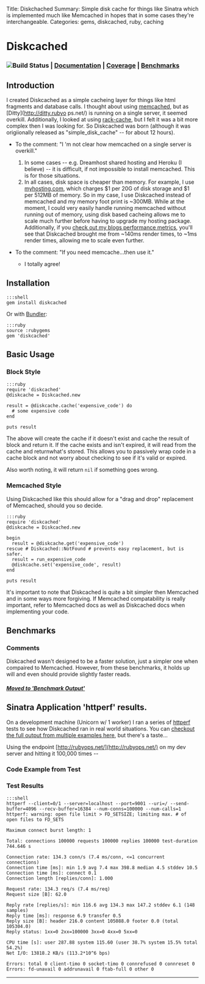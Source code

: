 Title: Diskchached
Summary: Simple disk cache for things like Sinatra which is implemented much like Memcached in hopes that in some cases they're interchangeable.
Categories: gems, diskcached, ruby, caching

# Diskcached

### ![Build Status](https://secure.travis-ci.org/jmervine/diskcached.png?branch=master) | [Documentation](http://rubyops.github.com/diskcached/doc/Diskcached.html) | [Coverage](http://rubyops.github.com/diskcached/coverage/index.html#_AllFiles) | [Benchmarks](https://github.com/rubyops/diskcached/wiki/Benchmark-Output)


## Introduction

I created Diskcached as a simple cacheing layer for things like html fragments and database calls. I thought about using [memcached](http://memcached.org/), but as [Ditty](http://ditty.rubyo
ps.net/) is running on a single server, it seemed overkill. Additionally, I looked at using [rack-cache](http://rtomayko.github.com/rack-cache/), but I felt it was a bit more complex then I was looking for. So Diskcached was born (although it was origiionally released as "simple\_disk\_cache" -- for about 12 hours).

* To the comment: "I 'm not clear how memcached on a single server is overkill."
  1. In some cases -- e.g. Dreamhost shared hosting and Heroku (I believe) -- it is difficult, if not impossible to install memcached. This is for those situations.
  1. In all cases, disk space is cheaper than memory. For example, I use [myhosting.com](http://myhosting.com), which charges $1 per 20G of disk storage and $1 per 512MB of memory. So in my case, I use Diskcached instead of memcached and my memory foot print is ~300MB. While at the moment, I could very easily handle running memcached without running out of memory, using disk based cacheing allows me to scale much further before having to upgrade my hosting package. Additionally, if you [check out my blogs performance metrics](https://github.com/jmervine/ditty/wiki/Performance), you'll see that Diskcached brought me from ~140ms render times, to ~1ms render times, allowing me to scale even further.

* To the comment: "If you need memcache...then use it."
  * I totally agree!

## Installation

    :::shell
    gem install diskcached

Or with [Bundler](/tag/bundler):

    :::ruby
    source :rubygems
    gem 'diskcached'

## Basic Usage

### Block Style

    :::ruby
    require 'diskcached'
    @diskcache = Diskcached.new

    result = @diskcache.cache('expensive_code') do 
      # some expensive code
    end

    puts result

The above will create the cache if it doesn't exist and cache the result of block and return it. If the cache exists and isn't expired, it will read from the cache and returnwhat's stored. This allows you to passively wrap code in a cache block and not worry about checking to see if it's valid or expired. 

Also worth noting, it will return `nil` if something goes wrong.

### Memcached Style

Using Diskcached like this should allow for a "drag and drop" replacement of Memcached, should you so decide.

    :::ruby
    require 'diskcached'
    @diskcache = Diskcached.new

    begin
      result = @diskcache.get('expensive_code')
    rescue # Diskcached::NotFound # prevents easy replacement, but is safer.
      result = run_expensive_code
      @diskcache.set('expensive_code', result)
    end

    puts result

It's important to note that Diskcached is quite a bit simpler then Memcached and in some ways more forgiving. If Memcached compatability is really important, refer to Memcached docs as well as Diskcached docs when implementing your code.

## Benchmarks

### Comments

Diskcached wasn't designed to be a faster solution, just a simpler
one when compaired to Memcached. However, from these benchmarks,
it holds up will and even should provide slightly faster reads.

##### [Moved to 'Benchmark Output'](https://github.com/rubyops/diskcached/wiki/Benchmark-Output)

## Sinatra Application 'httperf' results.

On a development machine (Unicorn w/ 1 worker) I ran a series of [httperf](http://www.hpl.hp.com/research/linux/httperf/) tests to see how Diskcached ran in real world situations. You can [checkout the full output from multiple examples here](https://gist.github.com/3062334), but there's a taste...

Using the endpoint [http://rubyops.net/](http://rubyops.net/) on my dev server and hitting it 100,000 times --

### Code Example from Test

<script src="https://gist.github.com/3062334.js?file=httperf_tests_one_code.rb"></script>

### Test Results

    :::shell
    httperf --client=0/1 --server=localhost --port=9001 --uri=/ --send-buffer=4096 --recv-buffer=16384 --num-conns=100000 --num-calls=1
    httperf: warning: open file limit > FD_SETSIZE; limiting max. # of open files to FD_SETS

    Maximum connect burst length: 1

    Total: connections 100000 requests 100000 replies 100000 test-duration 744.646 s

    Connection rate: 134.3 conn/s (7.4 ms/conn, <=1 concurrent connections)
    Connection time [ms]: min 1.9 avg 7.4 max 398.8 median 4.5 stddev 10.5
    Connection time [ms]: connect 0.1
    Connection length [replies/conn]: 1.000

    Request rate: 134.3 req/s (7.4 ms/req)
    Request size [B]: 62.0

    Reply rate [replies/s]: min 116.6 avg 134.3 max 147.2 stddev 6.1 (148 samples)
    Reply time [ms]: response 6.9 transfer 0.5
    Reply size [B]: header 216.0 content 105088.0 footer 0.0 (total 105304.0)
    Reply status: 1xx=0 2xx=100000 3xx=0 4xx=0 5xx=0

    CPU time [s]: user 287.88 system 115.60 (user 38.7% system 15.5% total 54.2%)
    Net I/O: 13818.2 KB/s (113.2*10^6 bps)

    Errors: total 0 client-timo 0 socket-timo 0 connrefused 0 connreset 0
    Errors: fd-unavail 0 addrunavail 0 ftab-full 0 other 0

***

